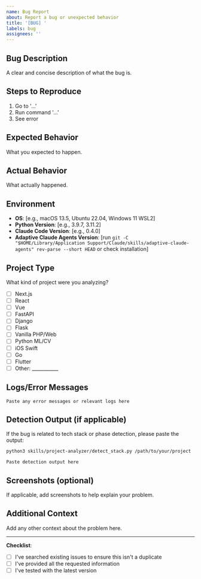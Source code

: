 ```yaml
---
name: Bug Report
about: Report a bug or unexpected behavior
title: '[BUG] '
labels: bug
assignees: ''
---
```


## Bug Description

A clear and concise description of what the bug is.

## Steps to Reproduce

1. Go to '...'
2. Run command '...'
3. See error

## Expected Behavior

What you expected to happen.

## Actual Behavior

What actually happened.

## Environment

- **OS**: [e.g., macOS 13.5, Ubuntu 22.04, Windows 11 WSL2]
- **Python Version**: [e.g., 3.9.7, 3.11.2]
- **Claude Code Version**: [e.g., 0.4.0]
- **Adaptive Claude Agents Version**: [run `git -C "$HOME/Library/Application Support/Claude/skills/adaptive-claude-agents" rev-parse --short HEAD` or check installation]

## Project Type

What kind of project were you analyzing?

- [ ] Next.js
- [ ] React
- [ ] Vue
- [ ] FastAPI
- [ ] Django
- [ ] Flask
- [ ] Vanilla PHP/Web
- [ ] Python ML/CV
- [ ] iOS Swift
- [ ] Go
- [ ] Flutter
- [ ] Other: ___________

## Logs/Error Messages

```
Paste any error messages or relevant logs here
```

## Detection Output (if applicable)

If the bug is related to tech stack or phase detection, please paste the output:

```bash
python3 skills/project-analyzer/detect_stack.py /path/to/your/project
```

```
Paste detection output here
```

## Screenshots (optional)

If applicable, add screenshots to help explain your problem.

## Additional Context

Add any other context about the problem here.

---

**Checklist**:

- [ ] I've searched existing issues to ensure this isn't a duplicate
- [ ] I've provided all the requested information
- [ ] I've tested with the latest version
